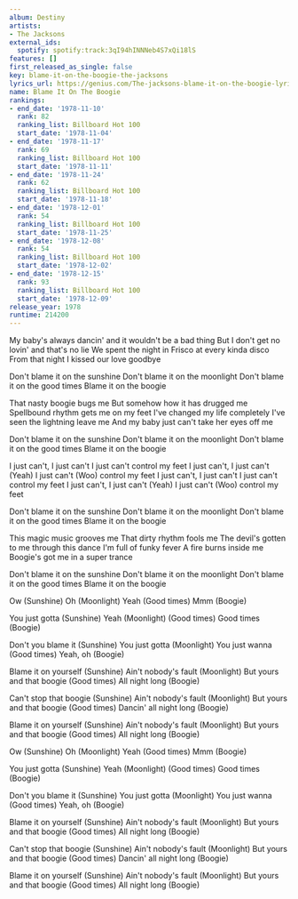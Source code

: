 ```yaml
---
album: Destiny
artists:
- The Jacksons
external_ids:
  spotify: spotify:track:3qI94hINNNeb4S7xQi18lS
features: []
first_released_as_single: false
key: blame-it-on-the-boogie-the-jacksons
lyrics_url: https://genius.com/The-jacksons-blame-it-on-the-boogie-lyrics
name: Blame It On The Boogie
rankings:
- end_date: '1978-11-10'
  rank: 82
  ranking_list: Billboard Hot 100
  start_date: '1978-11-04'
- end_date: '1978-11-17'
  rank: 69
  ranking_list: Billboard Hot 100
  start_date: '1978-11-11'
- end_date: '1978-11-24'
  rank: 62
  ranking_list: Billboard Hot 100
  start_date: '1978-11-18'
- end_date: '1978-12-01'
  rank: 54
  ranking_list: Billboard Hot 100
  start_date: '1978-11-25'
- end_date: '1978-12-08'
  rank: 54
  ranking_list: Billboard Hot 100
  start_date: '1978-12-02'
- end_date: '1978-12-15'
  rank: 93
  ranking_list: Billboard Hot 100
  start_date: '1978-12-09'
release_year: 1978
runtime: 214200
---
```

My baby's always dancin' and it wouldn't be a bad thing
But I don't get no lovin' and that's no lie
We spent the night in Frisco at every kinda disco
From that night I kissed our love goodbye

Don't blame it on the sunshine
Don't blame it on the moonlight
Don't blame it on the good times
Blame it on the boogie


That nasty boogie bugs me
But somehow how it has drugged me
Spellbound rhythm gets me on my feet
I've changed my life completely
I've seen the lightning leave me
And my baby just can't take her eyes off me

Don't blame it on the sunshine
Don't blame it on the moonlight
Don't blame it on the good times
Blame it on the boogie


I just can't, I just can't
I just can't control my feet
I just can't, I just can't (Yeah)
I just can't (Woo) control my feet
I just can't, I just can't
I just can't control my feet
I just can't, I just can't (Yeah)
I just can't (Woo) control my feet

Don't blame it on the sunshine
Don't blame it on the moonlight
Don't blame it on the good times
Blame it on the boogie


This magic music grooves me
That dirty rhythm fools me
The devil's gotten to me through this dance
I'm full of funky fever
A fire burns inside me
Boogie's got me in a super trance

Don't blame it on the sunshine
Don't blame it on the moonlight
Don't blame it on the good times
Blame it on the boogie

Ow (Sunshine)
Oh (Moonlight)
Yeah (Good times)
Mmm (Boogie)

You just gotta (Sunshine)
Yeah (Moonlight)
(Good times)
Good times (Boogie)

Don't you blame it (Sunshine)
You just gotta (Moonlight)
You just wanna (Good times)
Yeah, oh (Boogie)

Blame it on yourself (Sunshine)
Ain't nobody's fault (Moonlight)
But yours and that boogie (Good times)
All night long (Boogie)

Can't stop that boogie (Sunshine)
Ain't nobody's fault (Moonlight)
But yours and that boogie (Good times)
Dancin' all night long (Boogie)

Blame it on yourself (Sunshine)
Ain't nobody's fault (Moonlight)
But yours and that boogie (Good times)
All night long (Boogie)

Ow (Sunshine)
Oh (Moonlight)
Yeah (Good times)
Mmm (Boogie)

You just gotta (Sunshine)
Yeah (Moonlight)
(Good times)
Good times (Boogie)

Don't you blame it (Sunshine)
You just gotta (Moonlight)
You just wanna (Good times)
Yeah, oh (Boogie)

Blame it on yourself (Sunshine)
Ain't nobody's fault (Moonlight)
But yours and that boogie (Good times)
All night long (Boogie)

Can't stop that boogie (Sunshine)
Ain't nobody's fault (Moonlight)
But yours and that boogie (Good times)
Dancin' all night long (Boogie)

Blame it on yourself (Sunshine)
Ain't nobody's fault (Moonlight)
But yours and that boogie (Good times)
All night long (Boogie)

